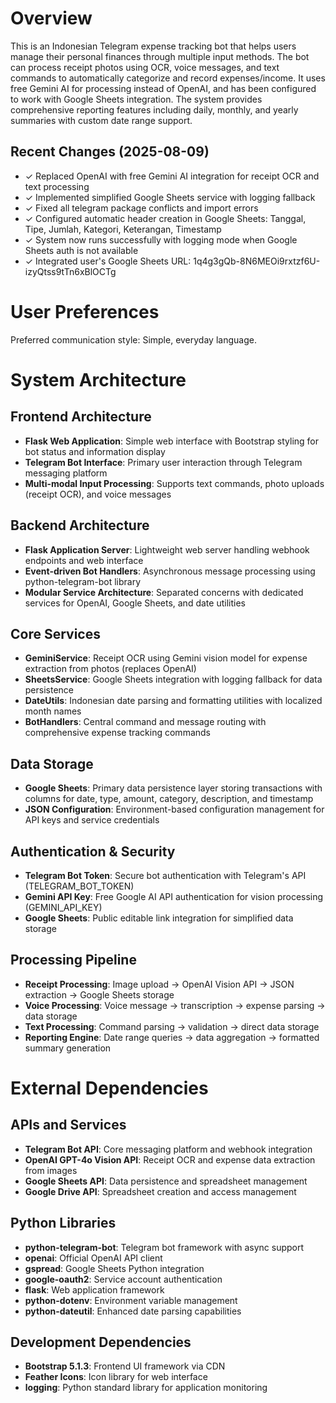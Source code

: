 # Overview

This is an Indonesian Telegram expense tracking bot that helps users manage their personal finances through multiple input methods. The bot can process receipt photos using OCR, voice messages, and text commands to automatically categorize and record expenses/income. It uses free Gemini AI for processing instead of OpenAI, and has been configured to work with Google Sheets integration. The system provides comprehensive reporting features including daily, monthly, and yearly summaries with custom date range support.

## Recent Changes (2025-08-09)
- ✓ Replaced OpenAI with free Gemini AI integration for receipt OCR and text processing
- ✓ Implemented simplified Google Sheets service with logging fallback
- ✓ Fixed all telegram package conflicts and import errors  
- ✓ Configured automatic header creation in Google Sheets: Tanggal, Tipe, Jumlah, Kategori, Keterangan, Timestamp
- ✓ System now runs successfully with logging mode when Google Sheets auth is not available
- ✓ Integrated user's Google Sheets URL: 1q4g3gQb-8N6MEOi9rxtzf6U-izyQtss9tTn6xBlOCTg

# User Preferences

Preferred communication style: Simple, everyday language.

# System Architecture

## Frontend Architecture
- **Flask Web Application**: Simple web interface with Bootstrap styling for bot status and information display
- **Telegram Bot Interface**: Primary user interaction through Telegram messaging platform
- **Multi-modal Input Processing**: Supports text commands, photo uploads (receipt OCR), and voice messages

## Backend Architecture
- **Flask Application Server**: Lightweight web server handling webhook endpoints and web interface
- **Event-driven Bot Handlers**: Asynchronous message processing using python-telegram-bot library
- **Modular Service Architecture**: Separated concerns with dedicated services for OpenAI, Google Sheets, and date utilities

## Core Services
- **GeminiService**: Receipt OCR using Gemini vision model for expense extraction from photos (replaces OpenAI)
- **SheetsService**: Google Sheets integration with logging fallback for data persistence
- **DateUtils**: Indonesian date parsing and formatting utilities with localized month names
- **BotHandlers**: Central command and message routing with comprehensive expense tracking commands

## Data Storage
- **Google Sheets**: Primary data persistence layer storing transactions with columns for date, type, amount, category, description, and timestamp
- **JSON Configuration**: Environment-based configuration management for API keys and service credentials

## Authentication & Security
- **Telegram Bot Token**: Secure bot authentication with Telegram's API (TELEGRAM_BOT_TOKEN)
- **Gemini API Key**: Free Google AI API authentication for vision processing (GEMINI_API_KEY)
- **Google Sheets**: Public editable link integration for simplified data storage

## Processing Pipeline
- **Receipt Processing**: Image upload → OpenAI Vision API → JSON extraction → Google Sheets storage
- **Voice Processing**: Voice message → transcription → expense parsing → data storage
- **Text Processing**: Command parsing → validation → direct data storage
- **Reporting Engine**: Date range queries → data aggregation → formatted summary generation

# External Dependencies

## APIs and Services
- **Telegram Bot API**: Core messaging platform and webhook integration
- **OpenAI GPT-4o Vision API**: Receipt OCR and expense data extraction from images
- **Google Sheets API**: Data persistence and spreadsheet management
- **Google Drive API**: Spreadsheet creation and access management

## Python Libraries
- **python-telegram-bot**: Telegram bot framework with async support
- **openai**: Official OpenAI API client
- **gspread**: Google Sheets Python integration
- **google-oauth2**: Service account authentication
- **flask**: Web application framework
- **python-dotenv**: Environment variable management
- **python-dateutil**: Enhanced date parsing capabilities

## Development Dependencies
- **Bootstrap 5.1.3**: Frontend UI framework via CDN
- **Feather Icons**: Icon library for web interface
- **logging**: Python standard library for application monitoring